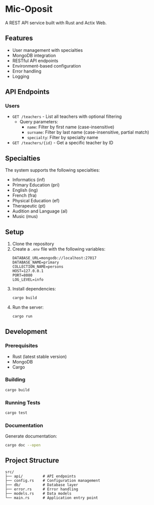 # Mic-Oposit

A REST API service built with Rust and Actix Web.

## Features

- User management with specialties
- MongoDB integration
- RESTful API endpoints
- Environment-based configuration
- Error handling
- Logging

## API Endpoints

### Users

- `GET /teachers` - List all teachers with optional filtering
  - Query parameters:
    - `name`: Filter by first name (case-insensitive)
    - `surname`: Filter by last name (case-insensitive, partial match)
    - `specialty`: Filter by specialty name
- `GET /teachers/{id}` - Get a specific teacher by ID

## Specialties

The system supports the following specialties:
- Informatics (inf)
- Primary Education (pri)
- English (ing)
- French (fra)
- Physical Education (ef)
- Therapeutic (pt)
- Audition and Language (al)
- Music (mus)

## Setup

1. Clone the repository
2. Create a `.env` file with the following variables:
   ```
   DATABASE_URL=mongodb://localhost:27017
   DATABASE_NAME=primary
   COLLECTION_NAME=persons
   HOST=127.0.0.1
   PORT=8080
   LOG_LEVEL=info
   ```
3. Install dependencies:
   ```bash
   cargo build
   ```
4. Run the server:
   ```bash
   cargo run
   ```

## Development

### Prerequisites

- Rust (latest stable version)
- MongoDB
- Cargo

### Building

```bash
cargo build
```

### Running Tests

```bash
cargo test
```

### Documentation

Generate documentation:
```bash
cargo doc --open
```

## Project Structure

```
src/
├── api/         # API endpoints
├── config.rs    # Configuration management
├── db/          # Database layer
├── error.rs     # Error handling
├── models.rs    # Data models
└── main.rs      # Application entry point
```
